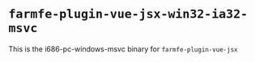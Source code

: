# `farmfe-plugin-vue-jsx-win32-ia32-msvc`

This is the i686-pc-windows-msvc binary for `farmfe-plugin-vue-jsx`
